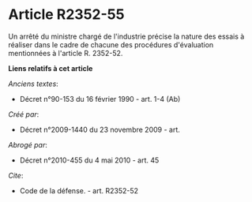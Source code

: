 # Article R2352-55

Un arrêté du ministre chargé de l'industrie précise la nature des essais à réaliser dans le cadre de chacune des procédures
d'évaluation mentionnées à l'article R. 2352-52.

**Liens relatifs à cet article**

_Anciens textes_:

  - Décret n°90-153 du 16 février 1990 - art. 1-4 (Ab)

_Créé par_:

  - Décret n°2009-1440 du 23 novembre 2009 - art.

_Abrogé par_:

  - Décret n°2010-455 du 4 mai 2010 - art. 45

_Cite_:

  - Code de la défense. - art. R2352-52
